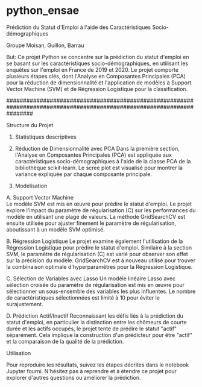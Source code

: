 # python_ensae
Prédiction du Statut d'Emploi à l'aide des Caractéristiques Socio-démographiques

Groupe Moisan, Guillon, Barrau

But: Ce projet Python se concentre sur la prédiction du statut d'emploi en se basant sur les caractéristiques socio-démographiques, en utilisant les enquêtes sur l'emploi en France de 2019 et 2020. Le projet comporte plusieurs étapes clés, dont l'Analyse en Composantes Principales (PCA) pour la réduction de dimensionnalité et l'application de modèles à Support Vector Machine (SVM) et de Régression Logistique pour la classification.

########################################################################################################################

Structure du Projet

1. Statistiques descriptives

2. Réduction de Dimensionnalité avec PCA
Dans la première section, l'Analyse en Composantes Principales (PCA) est appliquée aux caractéristiques socio-démographiques à l'aide de la classe PCA de la bibliothèque scikit-learn. Le scree plot est visualisé pour montrer la variance expliquée par chaque composante principale.

3. Modelisation

  A. Support Vector Machine   
  Le modèle SVM est mis en œuvre pour prédire le statut d'emploi. Le projet explore l'impact du paramètre de régularisation (C) sur les performances du modèle en utilisant une plage de     valeurs. La méthode GridSearchCV est ensuite utilisée pour ajuster finement le paramètre de régularisation, aboutissant à un modèle SVM optimisé.

  B. Régression Logistique
  Le projet examine également l'utilisation de la Régression Logistique pour prédire le statut d'emploi. Similaire à la section SVM, le paramètre de régularisation (C) est varié pour       observer son effet sur la précision du modèle. GridSearchCV est à nouveau utilisé pour trouver la combinaison optimale d'hyperparamètres pour la Régression Logistique.
  
  C. Sélection de Variables avec Lasso
  Un modèle linéaire Lasso avec sélection croisée du paramètre de régularisation est mis en œuvre pour sélectionner un sous-ensemble des variables les plus influentes. Le nombre de         caractéristiques sélectionnées est limité à 10 pour éviter le surajustement.

  D. Prédiction Actif/Inactif
  Reconnaissant les défis liés à la prédiction du statut d'emploi, en particulier la distinction entre les chômeurs de courte durée et les actifs occupés, le projet tente de prédire le     statut "actif" séparément. Cela implique la construction d'un prédicteur pour être "actif" et la comparaison de la qualité de la prédiction.

Utilisation

Pour reproduire les résultats, suivez les étapes décrites dans le notebook Jupyter fourni. N'hésitez pas à reprendre et à étendre ce projet pour explorer d'autres questions ou améliorer la prédiction.
